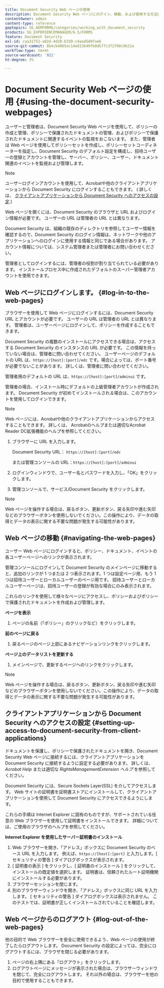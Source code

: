 ```yaml
---
title: Document Security Web ページの使用
description: Document Security Web ページにログイン、移動、および使用する方法について説明します。
contentOwner: admin
content-type: reference
geptopics: SG_AEMFORMS/categories/working_with_document_security
products: SG_EXPERIENCEMANAGER/6.5/FORMS
feature: Document Security
exl-id: caa31752-a02d-4d20-b7d9-c4aad5d0fae6
source-git-commit: 8b4cb4065ec14e813b49fb0d577c372790c9b21a
workflow-type: tm+mt
source-wordcount: '921'
ht-degree: 3%

---
```


# Document Security Web ページの使用 {#using-the-document-security-webpages}

ユーザーと管理者は、Document Security Web ページを使用して、ポリシーの作成と管理、ポリシーで保護されたドキュメントの管理、およびポリシーで保護されたドキュメントに関連するイベントの監視をおこないます。 また、管理者は Web ページを使用してポリシーセットを作成し、ポリシーセットコーディネーターを指定し、Document Security のデフォルト設定を構成し、招待ユーザーの登録とアカウントを管理し、サーバー、ポリシー、ユーザー、ドキュメント関連のイベントを監視および管理します。

>[!NOTE]
>
>ユーザーログインアカウントを使用して、Acrobatや他のクライアントアプリケーションから Document Security にログインすることもできます。 ( 詳しくは、 [クライアントアプリケーションから Document Security へのアクセスの設定](using-document-security-web-pages.md#setting-up-access-to-document-security-from-client-applications).)

Web ページを開くには、Document Security のブラウザと URL およびログイン情報が必要です。 ユーザーの URL は管理者の URL とは異なります。

Document Security は、組織の既存のディレクトリを参照してユーザー情報を確認するので、Document Security のログイン情報は、ネットワークや他のアプリケーションへのログインに使用する情報と同じである場合があります。 アカウント情報については、システム管理者または管理者にお問い合わせください。

管理者としてログインするには、管理者の役割が割り当てられている必要があります。 インストールプロセス中に作成されたデフォルトのスーパー管理者アカウントを使用できます。

## Web ページにログインします。 {#log-in-to-the-web-pages}

ブラウザーを使用して Web ページにログインするには、Document Security URL とアカウントが必要です。 ユーザーの URL は管理者の URL とは異なります。 管理者は、ユーザーページにログインして、ポリシーを作成することもできます。

Document Security の複数のインストールにアクセスできる場合は、アクセスする Document Security のインスタンスの URL が必要です。 この情報を持っていない場合は、管理者に問い合わせてください。 ユーザーページのデフォルトの URL は、`https://[host]:[port]/edc` です。場合によっては、ポート番号が必要でないことがあります。 詳しくは、管理者に問い合わせてください。

管理者用のデフォルトの URL は、`https://[host]:[port]/adminui` です。

管理者の場合、インストール時にデフォルトの上級管理者アカウントが作成されます。 Document Security が初めてインストールされる場合は、このアカウントを使用してログインできます。

>[!NOTE]
>
>Web ページには、Acrobatや他のクライアントアプリケーションからアクセスすることもできます。 詳しくは、 Acrobatのヘルプまたは適切なAcrobat Reader DC拡張機能のヘルプを参照してください。

1. ブラウザーに URL を入力します。

   Document Security URL： `https://[host]:[port]/edc`

   または管理コンソールの URL：`https://[host]:[port]/adminui`

1. ログインウィンドウで、ユーザー名とパスワードを入力し、「OK」をクリックします。
1. 管理コンソールで、サービス/Document Security をクリックします。

>[!NOTE]
>
>Web ページを操作する場合は、戻るボタン、更新ボタン、戻る矢印や進む矢印などのブラウザーボタンを使用しないでください。この操作により、データの取得とデータの表示に関する不要な問題が発生する可能性があります。

## Web ページの移動 {#navigating-the-web-pages}

ユーザー Web ページにログインすると、ポリシー、ドキュメント、イベントの各ユーザーページへのリンクが表示されます。

管理コンソールにログインして Document Security のメインページに移動すると、追加のリンクが 1 つまたは 2 つ表示されます。1 つは設定ページ用、もう 1 つは招待ユーザーとローカルユーザーのページ用です。 招待ユーザーとローカルユーザーページは、招待ユーザーの登録が有効な場合にのみ表示されます。

これらのリンクを使用して様々なページにアクセスし、ポリシーおよびポリシーで保護されたドキュメントを作成および管理します。

**ページを表示**

1. ページの名前（「ポリシー」のクリックなど）をクリックします。

**前のページに戻る**

1. 戻るページのページ上部にあるナビゲーションリンクをクリックします。

**ページ上のデータリストを更新する**

1. メインページで、更新するページへのリンクをクリックします。

>[!NOTE]
>
>Web ページを操作する場合は、戻るボタン、更新ボタン、戻る矢印や進む矢印などのブラウザーボタンを使用しないでください。この操作により、データの取得とデータの表示に関する不要な問題が発生する可能性があります。

## クライアントアプリケーションから Document Security へのアクセスの設定 {#setting-up-access-to-document-security-from-client-applications}

ドキュメントを保護し、ポリシーで保護されたドキュメントを開き、Document Security Web ページに接続するには、クライアントアプリケーションを Document Security に接続するように設定する必要があります。 詳しくは、 *Acrobat Help* または適切な *RightsManagementExtension ヘルプ* を参照してください。

Document Security には、Secure Sockets Layer(SSL) を介してアクセスします。 Web サイトの証明書を証明書ストアにインストールして、クライアントアプリケーションを使用して Document Security にアクセスできるようにします。

<!-- Fix broken link See Configuring SSL for information on SSL.-->

これらの手順は Internet Explorer に固有のものですが、サポートされている任意の Web ブラウザーを使用して証明書をインストールできます。 詳細については、ご使用のブラウザのヘルプを参照してください。

**Internet Explorer を使用したサーバー証明書のインストール**

1. Web ブラウザーを開き、「アドレス」ボックスに Document Security のベース URL を入力します。 例えば、`https://[host]:[port]` と入力します。[ セキュリティの警告 ] ダイアログボックスが表示されます。
1. [ 証明書の表示 ] をクリックし、[ 証明書のインストール ] をクリックして、インストールの既定値を選択します。 証明書は、信頼されたルート証明機関にインストールする必要があります。
1. ブラウザーセッションを閉じます。
1. 別のブラウザーウィンドウを開き、「アドレス」ボックスに同じ URL を入力します。 [ セキュリティの警告 ] ダイアログボックスは表示されません。 このテストでは、証明書が正しくインストールされていることを確認します。

## Web ページからのログアウト {#log-out-of-the-web-pages}

他の目的で Web ブラウザーを安全に使用できるよう、Web ページの使用が終了したらログアウトします。 Document Security の設定によっては、完全にログアウトするには、ブラウザを閉じる必要があります。

1. ページの右上隅にある「ログアウト」をクリックします。
1. ログアウトページにメッセージが表示された場合は、ブラウザーウィンドウを閉じて、完全にログアウトします。 それ以外の場合は、ブラウザーを他の目的で使用することもできます。
